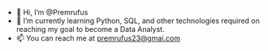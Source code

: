 - 👋 Hi, I’m @Premrufus
- 🌱 I’m currently learning Python, SQL, and other technologies required on reaching my goal to become a Data Analyst.
- 📫 You can reach me at premrufus23@gmai.com

<!---
Premrufus/Premrufus is a ✨ special ✨ repository because its `README.md` (this file) appears on your GitHub profile.
You can click the Preview link to take a look at your changes.
--->
